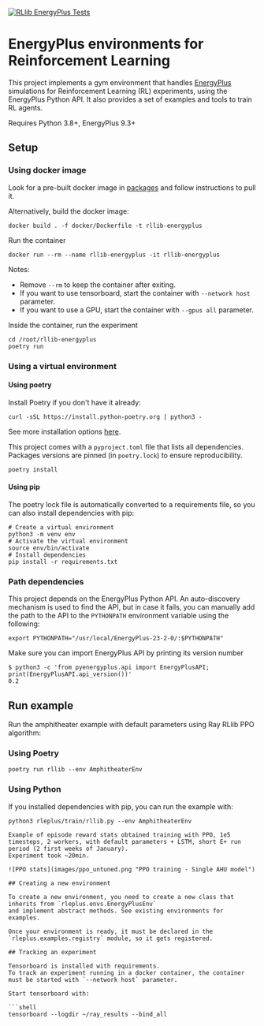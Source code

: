 [![RLlib EnergyPlus Tests](https://github.com/airboxlab/rllib-energyplus/actions/workflows/tests.yml/badge.svg)](https://github.com/airboxlab/rllib-energyplus/actions/workflows/tests.yml)

# EnergyPlus environments for Reinforcement Learning

This project implements a gym environment that handles [EnergyPlus](https://energyplus.net/) simulations
for Reinforcement Learning (RL) experiments, using the EnergyPlus Python API.
It also provides a set of examples and tools to train RL agents.

Requires Python 3.8+, EnergyPlus 9.3+

## Setup

### Using docker image

Look for a pre-built docker image in [packages](https://github.com/airboxlab/rllib-energyplus/pkgs/container/rllib-energyplus) and follow instructions to pull it.

Alternatively, build the docker image:

```shell
docker build . -f docker/Dockerfile -t rllib-energyplus
```

Run the container

```shell
docker run --rm --name rllib-energyplus -it rllib-energyplus
```

Notes:

- Remove `--rm` to keep the container after exiting.
- If you want to use tensorboard, start the container with `--network host` parameter.
- If you want to use a GPU, start the container with `--gpus all` parameter.

Inside the container, run the experiment

```shell
cd /root/rllib-energyplus
poetry run
```

### Using a virtual environment

#### Using poetry

Install Poetry if you don't have it already:

```shell
curl -sSL https://install.python-poetry.org | python3 -
```

See more installation options [here](https://python-poetry.org/docs/#installation).

This project comes with a `pyproject.toml` file that lists all dependencies.
Packages versions are pinned (in `poetry.lock`) to ensure reproducibility.

```shell
poetry install
```

#### Using pip

The poetry lock file is automatically converted to a requirements file, so you can also install dependencies with pip:

```shell
# Create a virtual environment
python3 -m venv env
# Activate the virtual environment
source env/bin/activate
# Install dependencies
pip install -r requirements.txt
```

### Path dependencies

This project depends on the EnergyPlus Python API. An auto-discovery mechanism is used to find the API,
but in case it fails, you can manually add the path to the API to the `PYTHONPATH` environment variable
using the following:

```shell
export PYTHONPATH="/usr/local/EnergyPlus-23-2-0/:$PYTHONPATH"
```

Make sure you can import EnergyPlus API by printing its version number

```shell
$ python3 -c 'from pyenergyplus.api import EnergyPlusAPI; print(EnergyPlusAPI.api_version())'
0.2
```

## Run example

Run the amphitheater example with default parameters using Ray RLlib PPO algorithm:

### Using Poetry

```shell
poetry run rllib --env AmphitheaterEnv
```

### Using Python

If you installed dependencies with pip, you can run the example with:

```shell
python3 rleplus/train/rllib.py --env AmphitheaterEnv
```

````shell
Example of episode reward stats obtained training with PPO, 1e5 timesteps, 2 workers, with default parameters + LSTM, short E+ run period (2 first weeks of January).
Experiment took ~20min.

![PPO stats](images/ppo_untuned.png "PPO training - Single AHU model")

## Creating a new environment

To create a new environment, you need to create a new class that inherits from `rleplus.envs.EnergyPlusEnv`
and implement abstract methods. See existing environments for examples.

Once your environment is ready, it must be declared in the `rleplus.examples.registry` module, so it gets registered.

## Tracking an experiment

Tensorboard is installed with requirements.
To track an experiment running in a docker container, the container must be started with `--network host` parameter.

Start tensorboard with:

```shell
tensorboard --logdir ~/ray_results --bind_all
````
